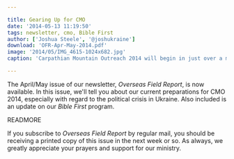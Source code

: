 ```yaml
---

title: Gearing Up for CMO
date: '2014-05-13 11:19:50'
tags: newsletter, cmo, Bible First
author: ['Joshua Steele', '@joshukraine']
download: 'OFR-Apr-May-2014.pdf'
image: '2014/05/IMG_4615-1024x682.jpg'
caption: 'Carpathian Mountain Outreach 2014 will begin in just over a month. This will be our 8th project, and we’re excited to see what God will do in western Ukraine this year!'

---
```


The April/May issue of our newsletter, *Overseas Field Report*, is now available. In this issue, we'll tell you about our current preparations for CMO 2014, especially with regard to the political crisis in Ukraine. Also included is an update on our *Bible First* program.

READMORE

If you subscribe to *Overseas Field Report* by regular mail, you should be receiving a printed copy of this issue in the next week or so. As always, we greatly appreciate your prayers and support for our ministry.

